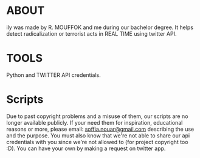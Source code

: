 # ABOUT
ily was made by R. MOUFFOK and me during our bachelor degree. It helps detect radicalization or terrorist acts in REAL TIME using twitter API.
# TOOLS
Python and TWITTER API credentials.
# Scripts
Due to past copyright problems and a misuse of them, our scripts are no longer available publicly.
If your need them for inspiration, educational reasons or more, please email: soffia.nouar@gmail.com describing the use and the purpose.
You must also know that we're not able to share our api credentials with you since we're not allowed to (for project copyright too :D).
You can have your own by making a request on twitter app.
